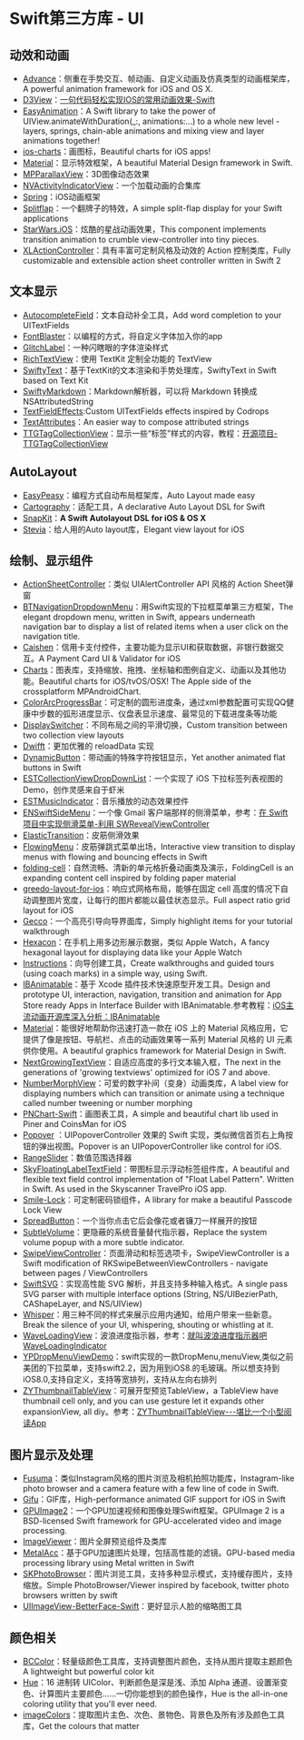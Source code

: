 # Swift第三方库 - UI
## 动效和动画
- [Advance][1]：侧重在手势交互、帧动画、自定义动画及仿真类型的动画框架库，A powerful animation framework for iOS and OS X.
- [D3View][2]：[一句代码轻松实现IOS的常用动画效果-Swift][3]
- [EasyAnimation][4]：A Swift library to take the power of UIView.animateWithDuration(\_:, animations:...) to a whole new level - layers, springs, chain-able animations and mixing view and layer animations together!
- [ios-charts][5]：画图标，Beautiful charts for iOS apps!
- [Material][6]：显示特效框架，A beautiful Material Design framework in Swift. 
- [MPParallaxView][7]：3D图像动态效果
- [NVActivityIndicatorView][8]：一个加载动画的合集库
- [Spring][9]：iOS动画框架
- [Splitflap][10]：一个翻牌子的特效，A simple split-flap display for your Swift applications
- [StarWars.iOS][11]：炫酷的星战动画效果，This component implements transition animation to crumble view-controller into tiny pieces.
- [XLActionController][12]：具有丰富可定制风格及动效的 Action 控制类库，Fully customizable and extensible action sheet controller written in Swift 2

## 文本显示
- [AutocompleteField][13]：文本自动补全工具，Add word completion to your UITextFields
- [FontBlaster][14]：以编程的方式，将自定义字体加入你的app
- [GlitchLabel][15]：一种闪瞎眼的字体渲染样式
- [RichTextView][16]：使用 TextKit 定制全功能的 TextView
- [SwiftyText][17]：基于TextKit的文本渲染和手势处理库，SwiftyText in Swift based on Text Kit
- [SwiftyMarkdown][18]：Markdown解析器，可以将 Markdown 转换成 NSAttributedString
- [TextFieldEffects][19]:Custom UITextFields effects inspired by Codrops
- [TextAttributes][20]：An easier way to compose attributed strings
- [TTGTagCollectionView][21]：显示一些“标签”样式的内容，教程：[开源项目-TTGTagCollectionView][22]

## AutoLayout
- [EasyPeasy][23]：编程方式自动布局框架库，Auto Layout made easy
- [Cartography][24]：适配工具，A declarative Auto Layout DSL for Swift
 - [SnapKit][25]：**A Swift Autolayout DSL for iOS & OS X**
- [Stevia][26]：给人用的Auto layout库，Elegant view layout for iOS 

## 绘制、显示组件
- [ActionSheetController][27]：类似 UIAlertController API 风格的 Action Sheet弹窗
- [BTNavigationDropdownMenu][28]：用Swift实现的下拉框菜单第三方框架，The elegant dropdown menu, written in Swift, appears underneath navigation bar to display a list of related items when a user click on the navigation title.
- [Caishen][29]：信用卡支付控件，主要功能为显示UI和获取数据，非银行数据交互。A Payment Card UI & Validator for iOS
- [Charts][30]：图表库，支持缩放、拖拽、坐标轴和图例自定义、动画以及其他功能。Beautiful charts for iOS/tvOS/OSX! The Apple side of the crossplatform MPAndroidChart.
- [ColorArcProgressBar][31]：可定制的圆形进度条，通过xml参数配置可实现QQ健康中步数的弧形进度显示、仪盘表显示速度、最常见的下载进度条等功能
- [DisplaySwitcher][32]：不同布局之间的平滑切换，Custom transition between two collection view layouts
- [Dwifft][33]：更加优雅的 reloadData 实现
- [DynamicButton][34]：带动画的特殊字符按钮显示，Yet another animated flat buttons in Swift 
- [ESTCollectionViewDropDownList][35]：一个实现了 iOS 下拉标签列表视图的 Demo，创作灵感来自于虾米
- [ESTMusicIndicator][36]：音乐播放的动态效果控件
- [ENSwiftSideMenu][37]：一个像 Gmail 客户端那样的侧滑菜单，参考：[在 Swift 项目中实现侧滑菜单-利用 SWRevealViewController][38]
- [ElasticTransition][39]：皮筋侧滑效果
- [FlowingMenu][40]：皮筋弹跳式菜单出场，Interactive view transition to display menus with flowing and bouncing effects in Swift
- [folding-cell][41]：自然流畅、清新的单元格折叠动画类及演示，FoldingCell is an expanding content cell inspired by folding paper material
- [greedo-layout-for-ios][42]：响应式网格布局，能够在固定 cell 高度的情况下自动调整图片宽度，让每行的图片都能以最佳状态显示。Full aspect ratio grid layout for iOS
- [Gecco][43]：一个高亮引导向导界面库，Simply highlight items for your tutorial walkthrough
- [Hexacon][44]：在手机上用多边形展示数据，类似 Apple Watch，A fancy hexagonal layout for displaying data like your Apple Watch
- [Instructions][45]：向导创建工具，Create walkthroughs and guided tours (using coach marks) in a simple way, using Swift.
- [IBAnimatable][46]：基于 Xcode 插件技术快速原型开发工具。Design and prototype UI, interaction, navigation, transition and animation for App Store ready Apps in Interface Builder with IBAnimatable.参考教程：[iOS主流动画开源库深入分析：IBAnimatable][47]
- [Material][48]：能很好地帮助你迅速打造一款在 iOS 上的 Material 风格应用，它提供了像是按钮、导航栏、点击的动画效果等一系列 Material 风格的 UI 元素供你使用。A beautiful graphics framework for Material Design in Swift. 
- [NextGrowingTextView][49]：自适应高度的多行文本输入框，The next in the generations of 'growing textviews' optimized for iOS 7 and above.
- [NumberMorphView][50]：可爱的数字补间（变身）动画类库，A label view for displaying numbers which can transition or animate using a technique called number tweening or number morphing
- [PNChart-Swift][51]：画图表工具，A simple and beautiful chart lib used in Piner and CoinsMan for iOS
- [Popover][52] ：UIPopoverController 效果的 Swift 实现，类似微信首页右上角按钮的弹出视图。Popover is an UIPopoverController like control for iOS.
- [RangeSlider][53]：数值范围选择器
- [SkyFloatingLabelTextField][54]：带图标显示浮动标签组件库，A beautiful and flexible text field control implementation of "Float Label Pattern". Written in Swift. As used in the Skyscanner TravelPro iOS app.
- [Smile-Lock][55]：可定制密码锁组件，A library for make a beautiful Passcode Lock View
- [SpreadButton][56]：一个当你点击它后会像花或者镰刀一样展开的按钮
- [SubtleVolume][57]：更隐蔽的系统音量替代指示器，Replace the system volume popup with a more subtle indicator.
- [SwipeViewController][58]：页面滑动和标签选项卡，SwipeViewController is a Swift modification of RKSwipeBetweenViewControllers - navigate between pages / ViewControllers
- [SwiftSVG][59]：实现高性能 SVG 解析，并且支持多种输入格式。A single pass SVG parser with multiple interface options (String, NS/UIBezierPath, CAShapeLayer, and NS/UIView)
- [Whisper][60]：用三种不同的样式来展示应用内通知，给用户带来一些新意。Break the silence of your UI, whispering, shouting or whistling at it. 
- [WaveLoadingView][61]：波浪进度指示器，参考：[就叫波浪进度指示器吧WaveLoadingIndicator][62]
- [YPDropMenuViewDemo][63]：swift实现的一款DropMenu,menuView,类似之前美团的下拉菜单，支持swift2.2，因为用到iOS8.的毛玻璃。所以想支持到iOS8.0,支持自定义，支持等宽排列，支持从左向右排列
- [ZYThumbnailTableView][64]：可展开型预览TableView，a TableView have thumbnail cell only, and you can use gesture let it expands other expansionView, all diy。参考：[ZYThumbnailTableView---堪比一个小型阅读App][65]

## 图片显示及处理
- [Fusuma][66]：类似Instagram风格的图片浏览及相机拍照功能库，Instagram-like photo browser and a camera feature with a few line of code in Swift.
- [Gifu][67]：GIF库，High-performance animated GIF support for iOS in Swift
- [GPUImage2][68]：一个GPU加速视频和图像处理Swift框架。GPUImage 2 is a BSD-licensed Swift framework for GPU-accelerated video and image processing.
- [ImageViewer][69]：图片全屏预览组件及类库
- [MetalAcc][70]：基于GPU加速图片处理，包括高性能的滤镜。GPU-based media processing library using Metal written in Swift
- [SKPhotoBrowser][71]：图片浏览工具，支持多种显示模式，支持缓存图片，支持缩放。Simple PhotoBrowser/Viewer inspired by facebook, twitter photo browsers written by swift
- [UIImageView-BetterFace-Swift][72]：更好显示人脸的缩略图工具

## 颜色相关
- [BCColor][73]：轻量级颜色工具库，支持调整图片颜色，支持从图片提取主题颜色A lightweight but powerful color kit
- [Hue][74]：16 进制转 UIColor、判断颜色是深是浅、添加 Alpha 通道、设置渐变色、计算图片主要颜色……一切你能想到的颜色操作，Hue is the all-in-one coloring utility that you'll ever need. 
- [imageColors][75]：提取图片主色、次色、景物色、背景色及所有涉及颜色工具库，Get the colours that matter

[1]:	https://github.com/storehouse/Advance "Advance"
[2]:	https://github.com/mozhenhau/D3View "D3View"
[3]:	http://mozhenhau.com/2015/06/08/D3View/ "一句代码轻松实现IOS的常用动画效果-Swift"
[4]:	https://github.com/icanzilb/EasyAnimation "EasyAnimation"
[5]:	https://github.com/danielgindi/ios-charts "ios-charts"
[6]:	https://github.com/CosmicMind/Material "Material"
[7]:	https://github.com/DroidsOnRoids/MPParallaxView "MPParallaxView"
[8]:	https://github.com/ninjaprox/NVActivityIndicatorView
[9]:	https://github.com/MengTo/Spring "Spring"
[10]:	https://github.com/yannickl/Splitflap "Splitflap"
[11]:	https://github.com/Yalantis/StarWars.iOS "StarWars.iOS"
[12]:	https://github.com/xmartlabs/XLActionController "XLActionController"
[13]:	https://github.com/filipstefansson/AutocompleteField "AutocompleteField"
[14]:	https://github.com/ArtSabintsev/FontBlaster "FontBlaster"
[15]:	https://github.com/kciter/GlitchLabel "GlitchLabel"
[16]:	https://github.com/kevinzhow/RichTextView "RichTextView"
[17]:	https://github.com/kejinlu/SwiftyText "SwiftyText"
[18]:	https://github.com/SimonFairbairn/SwiftyMarkdown
[19]:	https://github.com/raulriera/TextFieldEffects "TextFieldEffects"
[20]:	https://github.com/delba/TextAttributes "TextAttributes"
[21]:	https://github.com/zekunyan/TTGTagCollectionView "TTGTagCollectionView"
[22]:	http://tutuge.me/2015/12/31/TTGTagCollectionView/ "开源项目-TTGTagCollectionView"
[23]:	https://github.com/nakiostudio/EasyPeasy "EasyPeasy"
[24]:	https://github.com/robb/Cartography "Cartography"
[25]:	https://github.com/SnapKit/SnapKit "SnapKit"
[26]:	https://github.com/s4cha/Stevia "Stevia"
[27]:	https://github.com/cuzv/ActionSheetController "ActionSheetController"
[28]:	https://github.com/PhamBaTho/BTNavigationDropdownMenu "BTNavigationDropdownMenu"
[29]:	https://github.com/prolificinteractive/Caishen "Caishen"
[30]:	https://github.com/danielgindi/Charts
[31]:	https://github.com/Shinelw/ColorArcProgressBar "ColorArcProgressBar"
[32]:	https://github.com/Yalantis/DisplaySwitcher "DisplaySwitcher"
[33]:	https://github.com/jflinter/Dwifft "Dwifft"
[34]:	https://github.com/yannickl/DynamicButton "DynamicButton"
[35]:	https://github.com/Aufree/ESTCollectionViewDropDownList "ESTCollectionViewDropDownList"
[36]:	https://github.com/Aufree/ESTMusicIndicator "ESTMusicIndicator"
[37]:	https://github.com/evnaz/ENSwiftSideMenu "ENSwiftSideMenu"
[38]:	https://blog.coding.net/blog/Creating-a-Sidebar-Menu-Using-SWRevealViewController-in-Swift "在 Swift 项目中实现侧滑菜单-利用 SWRevealViewController"
[39]:	https://github.com/lkzhao/ElasticTransition "ElasticTransition"
[40]:	https://github.com/yannickl/FlowingMenu "FlowingMenu"
[41]:	https://github.com/Ramotion/folding-cell "folding-cell"
[42]:	https://github.com/500px/greedo-layout-for-ios "greedo-layout-for-ios"
[43]:	https://github.com/yukiasai/Gecco "Gecco"
[44]:	https://github.com/gautier-gdx/Hexacon "Hexacon"
[45]:	https://github.com/ephread/Instructions "Instructions"
[46]:	https://github.com/JakeLin/IBAnimatable "IBAnimatable"
[47]:	http://www.jianshu.com/p/5faf36e1f700 "iOS主流动画开源库深入分析<一>：IBAnimatable"
[48]:	https://github.com/CosmicMind/Material "Material"
[49]:	https://github.com/muukii/NextGrowingTextView "NextGrowingTextView"
[50]:	https://github.com/me-abhinav/NumberMorphView "NumberMorphView"
[51]:	https://github.com/kevinzhow/PNChart-Swift "PNChart-Swift"
[52]:	https://github.com/cuzv/Popover "Popover：UIPopoverController 效果的 Swift 实现，类似微信首页右上角按钮的弹出视图"
[53]:	https://github.com/Zengzhihui/RangeSlider "RangeSlider"
[54]:	https://github.com/Skyscanner/SkyFloatingLabelTextField "SkyFloatingLabelTextField"
[55]:	https://github.com/liu044100/Smile-Lock "Smile-Lock"
[56]:	https://github.com/liuzhiyi1992/SpreadButton "SpreadButton"
[57]:	https://github.com/andreamazz/SubtleVolume "SubtleVolume"
[58]:	https://github.com/fortmarek/SwipeViewController "SwipeViewController"
[59]:	https://github.com/mchoe/SwiftSVG "SwiftSVG"
[60]:	https://github.com/hyperoslo/Whisper "Whisper"
[61]:	https://github.com/liuzhiyi1992/WaveLoadingView "WaveLoadingView"
[62]:	http://zyden.vicp.cc/waveloadingindicator/ "就叫波浪进度指示器吧WaveLoadingIndicator"
[63]:	https://github.com/MakeBetterMe/YPDropMenuViewDemo "YPDropMenuViewDemo"
[64]:	https://github.com/liuzhiyi1992/ZYThumbnailTableView "ZYThumbnailTableView"
[65]:	http://zyden.vicp.cc/zythumbnailtableview/
[66]:	https://github.com/ytakzk/Fusuma "Fusuma"
[67]:	https://github.com/kaishin/Gifu
[68]:	https://github.com/BradLarson/GPUImage2 "GPUImage2"
[69]:	https://github.com/MailOnline/ImageViewer "ImageViewer"
[70]:	https://github.com/wangjwchn/MetalAcc "MetalAcc"
[71]:	https://github.com/suzuki-0000/SKPhotoBrowser
[72]:	https://github.com/croath/UIImageView-BetterFace-Swift "UIImageView-BetterFace-Swift"
[73]:	https://github.com/boycechang/BCColor "BCColor"
[74]:	https://github.com/hyperoslo/Hue "Hue"
[75]:	https://github.com/robipresotto/imageColors "imageColors"
